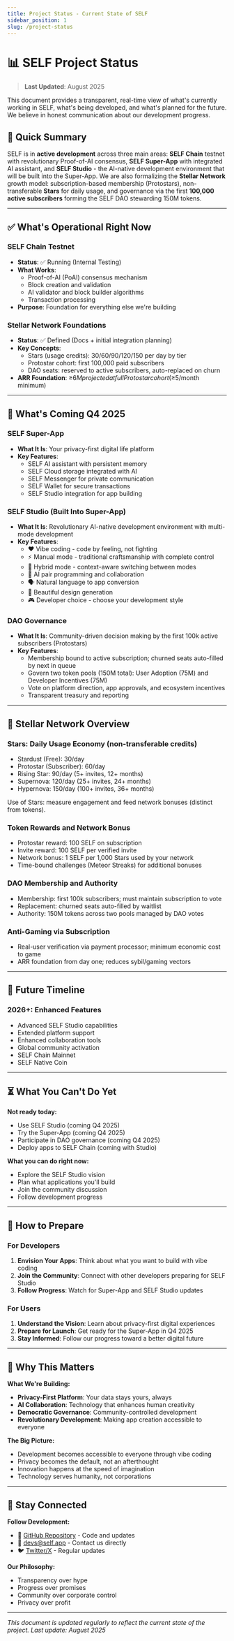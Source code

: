 ```yaml
---
title: Project Status - Current State of SELF
sidebar_position: 1
slug: /project-status
---
```


# 📊 SELF Project Status

> **Last Updated**: August 2025

This document provides a transparent, real-time view of what's currently working in SELF, what's being developed, and what's planned for the future. We believe in honest communication about our development progress.

## 🎯 Quick Summary

SELF is in **active development** across three main areas: **SELF Chain** testnet with revolutionary Proof-of-AI consensus, **SELF Super-App** with integrated AI assistant, and **SELF Studio** - the AI-native development environment that will be built into the Super-App. We are also formalizing the **Stellar Network** growth model: subscription-based membership (Protostars), non-transferable **Stars** for daily usage, and governance via the first **100,000 active subscribers** forming the SELF DAO stewarding 150M tokens.

---

## ✅ What's Operational Right Now

### SELF Chain Testnet
- **Status**: ✅ Running (Internal Testing)
- **What Works**: 
  - Proof-of-AI (PoAI) consensus mechanism
  - Block creation and validation
  - AI validator and block builder algorithms
  - Transaction processing
- **Purpose**: Foundation for everything else we're building

### Stellar Network Foundations
- **Status**: ✅ Defined (Docs + initial integration planning)
- **Key Concepts**:
  - Stars (usage credits): 30/60/90/120/150 per day by tier
  - Protostar cohort: first 100,000 paid subscribers
  - DAO seats: reserved to active subscribers, auto-replaced on churn
- **ARR Foundation**: ≥$6M projected at full Protostar cohort (≥$5/month minimum)

---

## 🔄 What's Coming Q4 2025

### SELF Super-App
- **What It Is**: Your privacy-first digital life platform
- **Key Features**:
  - SELF AI assistant with persistent memory
  - SELF Cloud storage integrated with AI
  - SELF Messenger for private communication
  - SELF Wallet for secure transactions
  - SELF Studio integration for app building

### SELF Studio (Built Into Super-App)
- **What It Is**: Revolutionary AI-native development environment with multi-mode development
- **Key Features**:
  - ❤️ Vibe coding - code by feeling, not fighting
  - ⚡ Manual mode - traditional craftsmanship with complete control
  - 🔄 Hybrid mode - context-aware switching between modes
  - 🤖 AI pair programming and collaboration
  - 🗣️ Natural language to app conversion
  - 🎨 Beautiful design generation
  - 🎮 Developer choice - choose your development style

### DAO Governance
- **What It Is**: Community-driven decision making by the first 100k active subscribers (Protostars)
- **Key Features**:
  - Membership bound to active subscription; churned seats auto-filled by next in queue
  - Govern two token pools (150M total): User Adoption (75M) and Developer Incentives (75M)
  - Vote on platform direction, app approvals, and ecosystem incentives
  - Transparent treasury and reporting

---

## 🌌 Stellar Network Overview

### Stars: Daily Usage Economy (non-transferable credits)
- Stardust (Free): 30/day
- Protostar (Subscriber): 60/day
- Rising Star: 90/day (5+ invites, 12+ months)
- Supernova: 120/day (25+ invites, 24+ months)
- Hypernova: 150/day (100+ invites, 36+ months)

Use of Stars: measure engagement and feed network bonuses (distinct from tokens).

### Token Rewards and Network Bonus
- Protostar reward: 100 SELF on subscription
- Invite reward: 100 SELF per verified invite
- Network bonus: 1 SELF per 1,000 Stars used by your network
- Time-bound challenges (Meteor Streaks) for additional bonuses

### DAO Membership and Authority
- Membership: first 100k subscribers; must maintain subscription to vote
- Replacement: churned seats auto-filled by waitlist
- Authority: 150M tokens across two pools managed by DAO votes

### Anti-Gaming via Subscription
- Real-user verification via payment processor; minimum economic cost to game
- ARR foundation from day one; reduces sybil/gaming vectors

---

## 📅 Future Timeline

### 2026+: Enhanced Features
- Advanced SELF Studio capabilities
- Extended platform support
- Enhanced collaboration tools
- Global community activation
- SELF Chain Mainnet
- SELF Native Coin

---

## ⏳ What You Can't Do Yet

**Not ready today:**
- Use SELF Studio (coming Q4 2025)
- Try the Super-App (coming Q4 2025)
- Participate in DAO governance (coming Q4 2025)
- Deploy apps to SELF Chain (coming with Studio)

**What you can do right now:**
- Explore the SELF Studio vision
- Plan what applications you'll build
- Join the community discussion
- Follow development progress

---

## 🎯 How to Prepare

### For Developers
1. **Envision Your Apps**: Think about what you want to build with vibe coding
2. **Join the Community**: Connect with other developers preparing for SELF Studio
3. **Follow Progress**: Watch for Super-App and SELF Studio updates

### For Users
1. **Understand the Vision**: Learn about privacy-first digital experiences
2. **Prepare for Launch**: Get ready for the Super-App in Q4 2025
3. **Stay Informed**: Follow our progress toward a better digital future

---

## 🌟 Why This Matters

**What We're Building:**
- **Privacy-First Platform**: Your data stays yours, always
- **AI Collaboration**: Technology that enhances human creativity
- **Democratic Governance**: Community-controlled development
- **Revolutionary Development**: Making app creation accessible to everyone

**The Big Picture:**
- Development becomes accessible to everyone through vibe coding
- Privacy becomes the default, not an afterthought
- Innovation happens at the speed of imagination
- Technology serves humanity, not corporations

---

## 🤝 Stay Connected

**Follow Development:**
- 🐙 [GitHub Repository](https://github.com/SELF-Technology/self-chain-public) - Code and updates
- 📧 [devs@self.app](mailto:devs@self.app) - Contact us directly
- 🐦 [Twitter/X](https://x.com/self_hq) - Regular updates

**Our Philosophy:**
- Transparency over hype
- Progress over promises
- Community over corporate control
- Privacy over profit

---

*This document is updated regularly to reflect the current state of the project. Last update: August 2025*